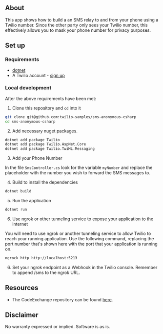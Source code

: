 ## About

This app shows how to build a an SMS relay to and from your phone using a Twilio number. Since the other party only sees your Twilio number, this effectively allows you to mask your phone number for privacy purposes.

## Set up


### Requirements

- [dotnet](https://dotnet.microsoft.com/)
- A Twilio account - [sign up](https://www.twilio.com/try-twilio)



### Local development

After the above requirements have been met:

1. Clone this repository and `cd` into it

```bash
git clone git@github.com:twilio-samples/sms-anonymous-csharp
cd sms-anonymous-csharp
```

2. Add necessary nuget packages. 

```bash
dotnet add package Twilio
dotnet add package Twilio.AspNet.Core
dotnet add package Twilio.TwiML.Messaging
```

3. Add your Phone Number

In the file `SmsController.cs` look for the variable `myNumber` and replace the placeholder with the number you wish to forward the SMS messages to.

4. Build to install the dependencies

```bash
dotnet build
```

5. Run the application

```bash
dotnet run
```

6. Use ngrok or other tunneling service to expose your application to the internet

You will need to use ngrok or another tunneling service to allow Twilio to reach your running application. Use the following command, replacing the port number that's shown here with the port that your application is running on.

```bash
ngrock http http://localhost:5213
```

6. Set your ngrok endpoint as a Webhook in the Twilio console. Remember to append /sms to the ngrok URL.


## Resources

- The CodeExchange repository can be found [here](https://github.com/twilio-labs/code-exchange/).


## Disclaimer

No warranty expressed or implied. Software is as is.

[twilio]: https://www.twilio.com
